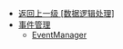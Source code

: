 - [返回上一级 [数据逻辑处理]](zh-CN/EdgeLinkStudio/工程管理/工程配置/数据逻辑处理/)
- [事件管理](zh-CN/EdgeLinkStudio/工程管理/工程配置/数据逻辑处理/事件管理/)
  - [EventManager](zh-CN/EdgeLinkStudio/工程管理/工程配置/数据逻辑处理/事件管理/EventManager.md)
